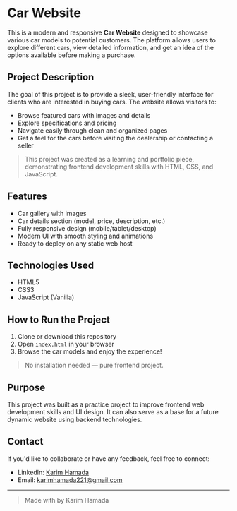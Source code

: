 # Car Website

This is a modern and responsive **Car Website** designed to showcase various car models to potential customers. The platform allows users to explore different cars, view detailed information, and get an idea of the options available before making a purchase.

## Project Description

The goal of this project is to provide a sleek, user-friendly interface for clients who are interested in buying cars. The website allows visitors to:

- Browse featured cars with images and details
- Explore specifications and pricing
- Navigate easily through clean and organized pages
- Get a feel for the cars before visiting the dealership or contacting a seller

> This project was created as a learning and portfolio piece, demonstrating frontend development skills with HTML, CSS, and JavaScript.

##  Features

-  Car gallery with images
-  Car details section (model, price, description, etc.)
-  Fully responsive design (mobile/tablet/desktop)
-  Modern UI with smooth styling and animations
-  Ready to deploy on any static web host

##  Technologies Used

- HTML5
- CSS3
- JavaScript (Vanilla)


##  How to Run the Project

1. Clone or download this repository
2. Open `index.html` in your browser
3. Browse the car models and enjoy the experience!

> No installation needed — pure frontend project.


##  Purpose

This project was built as a practice project to improve frontend web development skills and UI design. It can also serve as a base for a future dynamic website using backend technologies.

##  Contact

If you'd like to collaborate or have any feedback, feel free to connect:

- LinkedIn: [Karim Hamada](www.linkedin.com/in/karim-hamada-mohamed404)
- Email: karimhamada221@gmail.com

---

> Made with by Karim Hamada


